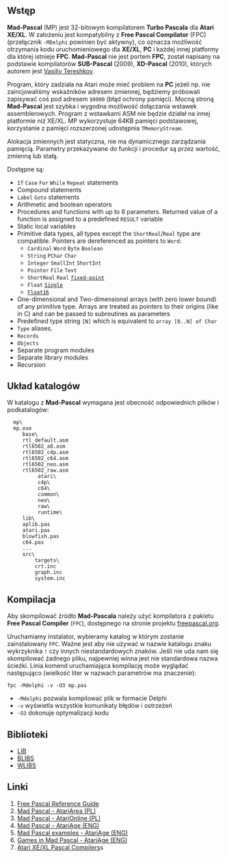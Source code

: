 #

## Wstęp

**Mad-Pascal** (MP) jest 32-bitowym kompilatorem **Turbo Pascala** dla **Atari XE/XL**. W założeniu jest kompatybilny z **Free Pascal Compilator** (FPC) (przełącznik `-MDelphi` powinien być aktywny), co oznacza możliwość otrzymania kodu uruchomieniowego dla **XE/XL**, **PC** i każdej innej platformy dla której istnieje **FPC**. **Mad-Pascal** nie jest portem **FPC**, został napisany na podstawie kompilatorów **SUB-Pascal** (2009), **XD-Pascal** (2010), których autorem jest [Vasiliy Tereshkov](mailto:vtereshkov@mail.ru).

Program, który zadziała na Atari może mieć problem na **PC** jeżeli np. nie zaincjowaliśmy wskaźników adresem zmiennej, będziemy próbowali zapisywać coś pod adresem `$0000` (błąd ochrony pamięci). Mocną stroną **Mad-Pascal** jest szybka i wygodna możliwość dołączania wstawek assemblerowych. Program z wstawkami ASM nie będzie działał na innej platformie niż XE/XL. MP wykorzystuje 64KB pamięci podstawowej, korzystanie z pamięci rozszerzonej udostępnia `TMemoryStream`.

Alokacja zmiennych jest statyczna, nie ma dynamicznego zarządzania pamięcią. Parametry przekazywane do funkcji i procedur są przez wartość, zmienną lub stałą.

Dostępne są:

* `If` `Case` `For` `While` `Repeat` statements
* Compound statements
* `Label` `Goto` statements
* Arithmetic and boolean operators
* Procedures and functions with up to 8 parameters. Returned value of a function is assigned to a predefined `RESULT` variable
* Static local variables
* Primitive data types, all types except the `ShortReal`/`Real` type are compatible. Pointers are dereferenced as pointers to `Word`:
    * `Cardinal` `Word` `Byte` `Boolean`
    * `String` `PChar` `Char`
    * `Integer` `SmallInt` `ShortInt`
    * `Pointer` `File` `Text`
    * `ShortReal` `Real` [`fixed-point`](https://en.wikipedia.org/wiki/Fixed-point_arithmetic)
    * `Float` [`Single`](https://en.wikipedia.org/wiki/Single-precision_floating-point_format)
    * [`Float16`](https://en.wikipedia.org/wiki/Half-precision_floating-point_format)
* One-dimensional and Two-dimensional arrays (with zero lower bound) of any primitive type. Arrays are treated as pointers to their origins (like in C) and can be passed to subroutines as parameters
* Predefined type string `[N]` which is equivalent to `array [0..N] of Char`
* `Type` aliases.
* `Records`
* `Objects`
* Separate program modules
* Separate library modules
* Recursion

## Układ katalogów

W katalogu z **Mad-Pascal** wymagana jest obecność odpowiednich plików i podkatalogów:

```
  mp\
  mp.exe
     base\
     rtl_default.asm
     rtl6502_a8.asm
     rtl6502_c4p.asm
     rtl6502_c64.asm
     rtl6502_neo.asm
     rtl6502_raw.asm
          atari\
          c4p\
          c64\
          common\
          neo\
          raw\
          runtime\
     lib\
     aplib.pas
     atari.pas
     blowfish.pas
     c64.pas
     ...
     src\
         targets\
         crt.inc
         graph.inc
         system.inc
```

## Kompilacja

Aby skompilować źródło **Mad-Pascala** należy użyć kompilatora z pakietu **Free Pascal Compiler** (`FPC`), dostępnego na stronie projektu [freepascal.org](http://www.freepascal.org/).

Uruchamiamy instalator, wybieramy katalog w którym zostanie zainstalowany `FPC`. Ważne jest aby nie używać w nazwie katalogu znaku wykrzyknika `!` czy innych niestandardowych znaków. Jeśli nie uda nam się skompilować żadnego pliku, najpewniej winna jest nie standardowa nazwa ścieżki. Linia komend uruchamiająca kompilację może wyglądać następująco (wielkość liter w nazwach parametrów ma znaczenie):

    fpc -Mdelphi -v -O3 mp.pas

* `-Mdelphi` pozwala kompilować plik w formacie Delphi
* `-v` wyświetla wszystkie komunikaty błędów i ostrzeżeń
* `-O3` dokonuje optymalizacji kodu

## Biblioteki

* [LIB](http://mads.atari8.info/library/doc/index.html)
* [BLIBS](https://bocianu.atari.pl/blog/blibs)
* [WLIBS](https://github.com/Ripjetski6502/A8MadPascalLibrary)

## Linki

1. [Free Pascal Reference Guide](http://www.freepascal.org/docs-html/ref/ref.html#refch14.html)
2. [Mad Pascal - AtariArea (PL)](http://www.atari.org.pl/forum/viewtopic.php?id=13373)
3. [Mad Pascal - AtariOnline (PL)](https://atarionline.pl/forum/search.php?PostBackAction=Search&Keywords=mad+pascal&Type=Topics&btnSubmit=Szukaj)
4. [Mad Pascal - AtariAge (ENG)](http://atariage.com/forums/topic/240919-mad-pascal/)
5. [Mad Pascal examples - AtariAge (ENG)](http://atariage.com/forums/topic/243658-mad-pascal-examples/)
6. [Games in Mad Pascal - AtariAge (ENG)](https://forums.atariage.com/topic/249968-games-in-mad-pascal/)
7. [Atari XE/XL Pascal Compilers](https://atariwiki.org/wiki/Wiki.jsp?page=Pascal)s
